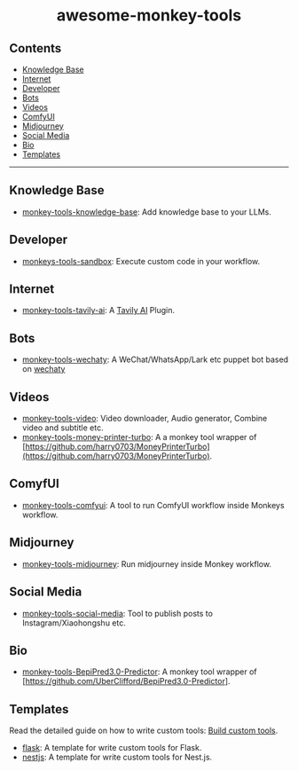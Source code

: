 <div align="center">

# awesome-monkey-tools

</div>

## Contents

- [Knowledge Base](#knowledge-base)
- [Internet](#internet)
- [Developer](#developer)
- [Bots](#bots)
- [Videos](#videos)
- [ComfyUI](#comfyui)
- [Midjourney](#midjourney)
- [Social Media](#social-media)
- [Bio](#bio)
- [Templates](#templates)

---

## Knowledge Base

- [monkey-tools-knowledge-base](https://github.com/inf-monkeys/monkey-tools-knowledge-base): Add knowledge base to your LLMs.

## Developer

- [monkeys-tools-sandbox](https://github.com/inf-monkeys/monkey-tools-sandbox): Execute custom code in your workflow.

## Internet

- [monkey-tools-tavily-ai](https://github.com/inf-monkeys/monkey-tools-tavily-ai): A [Tavily AI](https://tavily.com/) Plugin.

## Bots 

- [monkey-tools-wechaty](https://github.com/inf-monkeys/monkey-tools-wechaty): A WeChat/WhatsApp/Lark etc puppet bot based on [wechaty](https://github.com/wechaty/wechaty#readme)

## Videos

- [monkey-tools-video](https://github.com/inf-monkeys/monkey-tools-video): Video downloader, Audio generator, Combine video and subtitle etc.
- [monkey-tools-money-printer-turbo](https://github.com/inf-monkeys/monkey-tools-money-printer-turbo): A a monkey tool wrapper of [https://github.com/harry0703/MoneyPrinterTurbo](https://github.com/harry0703/MoneyPrinterTurbo).


## ComyfUI

- [monkey-tools-comfyui](https://github.com/inf-monkeys/monkey-tools-comfyui): A tool to run ComfyUI workflow inside Monkeys workflow.

## Midjourney

- [monkey-tools-midjourney](https://github.com/inf-monkeys/monkey-tools-midjourney): Run midjourney inside Monkey workflow.

## Social Media

- [monkey-tools-social-media](https://github.com/inf-monkeys/monkey-tools-social-media): Tool to publish posts to Instagram/Xiaohongshu etc.

## Bio

- [monkey-tools-BepiPred3.0-Predictor](https://github.com/inf-monkeys/monkey-tools-BepiPred3.0-Predictor): A monkey tool wrapper of [https://github.com/UberClifford/BepiPred3.0-Predictor].

## Templates

Read the detailed guide on how to write custom tools: [Build custom tools](https://inf-monkeys.github.io/docs/zh-cn/tools/custom-tools/).

- [flask](https://github.com/inf-monkeys/monkey-tools-template-flask): A template for write custom tools for Flask.
- [nestjs](https://github.com/inf-monkeys/monkey-tools-template-nestjs): A template for write custom tools for Nest.js.
